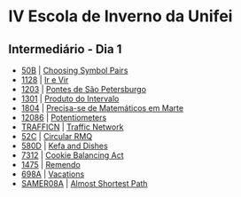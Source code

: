 # IV Escola de Inverno da Unifei

## Intermediário - Dia 1
- [50B](50BGabriel.cpp) | [Choosing Symbol Pairs](http://codeforces.com/problemset/problem/50/B)
- [1128]() | [Ir e Vir](https://www.urionlinejudge.com.br/judge/pt/problems/view/1128)
- [1203]() | [Pontes de São Petersburgo](https://www.urionlinejudge.com.br/judge/pt/problems/view/1203)
- [1301]() | [Produto do Intervalo](https://www.urionlinejudge.com.br/judge/pt/problems/view/1301)
- [1804]() | [Precisa-se de Matemáticos em Marte](https://www.urionlinejudge.com.br/judge/pt/problems/view/1804)
- [12086]() | [Potentiometers](https://uva.onlinejudge.org/index.php?option=onlinejudge&page=show_problem&problem=3238)
- [TRAFFICN]() | [Traffic Network](http://www.spoj.com/problems/TRAFFICN/)
- [52C]() | [Circular RMQ](http://codeforces.com/problemset/problem/52/C)
- [580D]() | [Kefa and Dishes](http://codeforces.com/problemset/problem/580/D)
- [7312]() | [Cookie Balancing Act](https://icpcarchive.ecs.baylor.edu/index.php?option=onlinejudge&page=show_problem&problem=5334)
- [1475]() | [Remendo](https://www.urionlinejudge.com.br/judge/pt/problems/view/1475)
- [698A]() | [Vacations](http://codeforces.com/problemset/problem/698/A)
- [SAMER08A]() | [Almost Shortest Path](http://www.spoj.com/problems/SAMER08A/)
